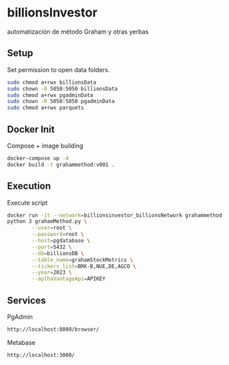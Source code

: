 # billionsInvestor
automatización de método Graham y otras yerbas

## Setup

Set permission to open data folders.

```bash
sudo chmod a+rwx billionsData
sudo chown -R 5050:5050 billionsData
sudo chmod a+rwx pgadminData
sudo chown -R 5050:5050 pgadminData
sudo chmod a+rwx parquets
```
## Docker Init

Compose + image building

```bash
docker-compose up -d
docker build -t grahammethod:v001 .
```

## Execution

Execute script

```bash
docker run -it --network=billionsinvestor_billionsNetwork grahammethod:v001 
python 3 grahamMethod.py \
        --user=root \
        --password=root \
        --host=pgdatabase \
        --port=5432 \
        --db=billionsDB \
        --table_name=grahamStockMetrics \
        --tickers_list=BRK-B,NUE,DE,AGCO \
        --year=2023 \
        --aplhaVantageApi=APIKEY
```

## Services

PgAdmin
```bash
http://localhost:8080/browser/

```

Metabase
```bash
http://localhost:3000/

```
